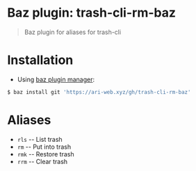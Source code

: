 # Baz plugin: trash-cli-rm-baz

> Baz plugin for aliases for trash-cli

# Installation

- Using [baz plugin manager](https://ari-web.xyz/gh/baz):

```bash
$ baz install git 'https://ari-web.xyz/gh/trash-cli-rm-baz'
```

# Aliases

- `rls` -- List trash
- `rm` -- Put into trash
- `rmk` -- Restore trash
- `rrm` -- Clear trash
